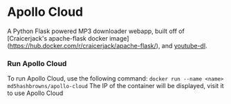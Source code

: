 # Apollo Cloud



A Python Flask powered MP3 downloader webapp, built off of [Craicerjack's apache-flask docker image] (https://hub.docker.com/r/craicerjack/apache-flask/), and [youtube-dl](https://rg3.github.io/youtube-dl/).

### Run Apollo Cloud
To run Apollo Cloud, use the following command:
```docker run --name <name> md5hashbrowns/apollo-cloud```
The IP of the container will be displayed, visit it to use Apollo Cloud
